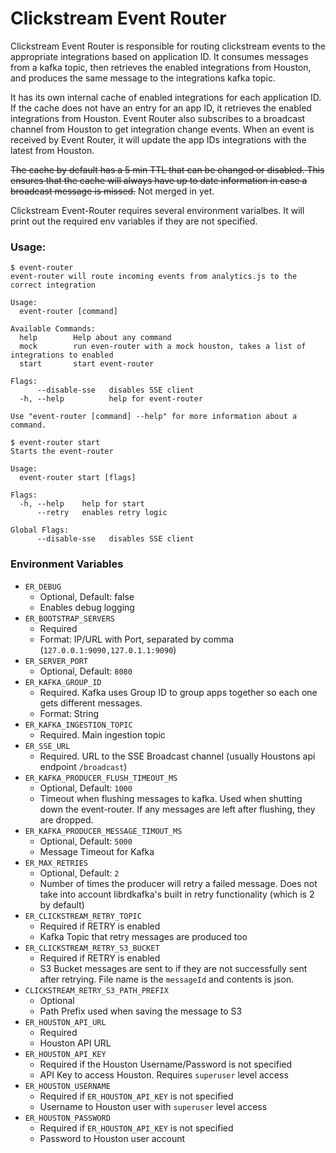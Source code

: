 # Clickstream Event Router

Clickstream Event Router is responsible for routing clickstream events to the appropriate integrations based on application ID.  It consumes messages from a kafka topic, then retrieves the enabled integrations from Houston, and produces the same message to the integrations kafka topic.

It has its own internal cache of enabled integrations for each application ID.  If the cache does not have an entry for an app ID, it retrieves the enabled integrations from Houston.  Event Router also subscribes to a broadcast channel from Houston to get integration change events.  When an event is received by Event Router, it will update the app IDs integrations with the latest from Houston.

~~The cache by default has a 5 min TTL that can be changed or disabled.  This ensures that the cache will always have up to date information in case a broadcast message is missed.~~ Not merged in yet.

Clickstream Event-Router requires several environment varialbes.  It will print out the required env variables if they are not specified.

### Usage:

```
$ event-router
event-router will route incoming events from analytics.js to the correct integration

Usage:
  event-router [command]

Available Commands:
  help        Help about any command
  mock        run even-router with a mock houston, takes a list of integrations to enabled
  start       start event-router

Flags:
      --disable-sse   disables SSE client
  -h, --help          help for event-router

Use "event-router [command] --help" for more information about a command.
```
```
$ event-router start
Starts the event-router

Usage:
  event-router start [flags]

Flags:
  -h, --help    help for start
      --retry   enables retry logic

Global Flags:
      --disable-sse   disables SSE client
```

### Environment Variables

 * `ER_DEBUG`
   * Optional, Default: false
   * Enables debug logging
 * `ER_BOOTSTRAP_SERVERS`
   * Required
   * Format: IP/URL with Port, separated by comma (`127.0.0.1:9090,127.0.1.1:9090`)
 * `ER_SERVER_PORT`
   * Optional, Default: `8080`
 * `ER_KAFKA_GROUP_ID`
   * Required. Kafka uses Group ID to group apps together so each one gets different messages.
   * Format: String
 * `ER_KAFKA_INGESTION_TOPIC`
   * Required.  Main ingestion topic
 * `ER_SSE_URL`
   * Required.  URL to the SSE Broadcast channel (usually Houstons api endpoint `/broadcast`)
 * `ER_KAFKA_PRODUCER_FLUSH_TIMEOUT_MS`
   * Optional, Default: `1000`
   * Timeout when flushing messages to kafka.  Used when shutting down the event-router.  If any messages are left after flushing, they are dropped.
 * `ER_KAFKA_PRODUCER_MESSAGE_TIMOUT_MS`
   * Optional, Default: `5000`
   * Message Timeout for Kafka
 * `ER_MAX_RETRIES`
   * Optional, Default: `2`
   * Number of times the producer will retry a failed message.  Does not take into account librdkafka's built in retry functionality (which is 2 by default)
 * `ER_CLICKSTREAM_RETRY_TOPIC`
   * Required if RETRY is enabled
   * Kafka Topic that retry messages are produced too
 * `ER_CLICKSTREAM_RETRY_S3_BUCKET`
   * Required if RETRY is enabled
   * S3 Bucket messages are sent to if they are not successfully sent after retrying.  File name is the `messageId` and contents is json.
 * `CLICKSTREAM_RETRY_S3_PATH_PREFIX`
   * Optional
   * Path Prefix used when saving the message to S3
 * `ER_HOUSTON_API_URL`
   * Required
   * Houston API URL
 * `ER_HOUSTON_API_KEY`
   * Required if the Houston Username/Password is not specified
   * API Key to access Houston.  Requires `superuser` level access
 * `ER_HOUSTON_USERNAME`
   * Required if `ER_HOUSTON_API_KEY` is not specified
   * Username to Houston user with `superuser` level access
 * `ER_HOUSTON_PASSWORD`
   * Required if `ER_HOUSTON_API_KEY` is not specified
   * Password to Houston user account
